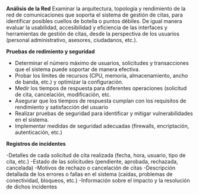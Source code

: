 
**Análisis de la Red**
Examinar la arquitectura, topología y rendimiento de la red de comunicaciones que soporta el sistema de gestión de citas, para identificar posibles cuellos de botella o puntos débiles. De igual manera evaluar la usabilidad, accesibilidad y eficiencia de las interfaces y herramientas de gestión de citas, desde la perspectiva de los usuarios (personal administrativo, asesores, ciudadanos, etc.).

**Pruebas de redimiento y seguridad**
- Determinar el número máximo de usuarios, solicitudes y transacciones que el sistema puede soportar de manera efectiva.
- Probar los límites de recursos (CPU, memoria, almacenamiento, ancho de banda, etc.) y optimizar la configuración.
- Medir los tiempos de respuesta para diferentes operaciones (solicitud de cita, cancelación, modificación, etc.
- Asegurar que los tiempos de respuesta cumplan con los requisitos de rendimiento y satisfacción del usuario
- Realizar pruebas de seguridad para identificar y mitigar vulnerabilidades en el sistema.
- Implementar medidas de seguridad adecuadas (firewalls, encriptación, autenticación, etc.)

**Registros de incidentes**

-Detalles de cada solicitud de cita realizada (fecha, hora, usuario, tipo de cita, etc.)
-Estado de las solicitudes (pendiente, aprobada, rechazada, cancelada)
-Motivos de rechazo o cancelación de citas
-Descripción detallada de los errores o fallas en el sistema (caídas, problemas de conectividad, bloqueos, etc.)
-Información sobre el impacto y la resolución de dichos incidentes


